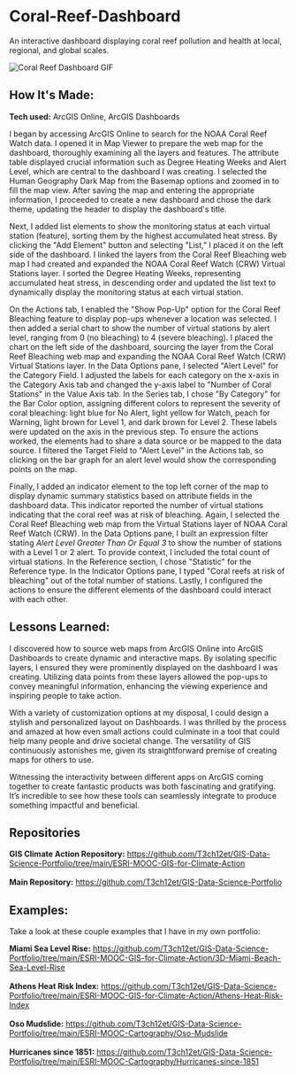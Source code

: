 # Coral-Reef-Dashboard
An interactive dashboard displaying coral reef pollution and health at local, regional, and global scales.

<img alt = "Coral Reef Dashboard GIF" img src="./Coral Reef Bleaching Dashboard_EmekaEmeche (1).gif"/>

## How It's Made:

**Tech used:** ArcGIS Online, ArcGIS Dashboards

I began by accessing ArcGIS Online to search for the NOAA Coral Reef Watch data. I opened it in Map Viewer to prepare the web map for the dashboard, thoroughly examining all the layers and features. The attribute table displayed crucial information such as Degree Heating Weeks and Alert Level, which are central to the dashboard I was creating. I selected the Human Geography Dark Map from the Basemap options and zoomed in to fill the map view. After saving the map and entering the appropriate information, I proceeded to create a new dashboard and chose the dark theme, updating the header to display the dashboard's title.

Next, I added list elements to show the monitoring status at each virtual station (feature), sorting them by the highest accumulated heat stress. By clicking the "Add Element" button and selecting "List," I placed it on the left side of the dashboard. I linked the layers from the Coral Reef Bleaching web map I had created and expanded the NOAA Coral Reef Watch (CRW) Virtual Stations layer. I sorted the Degree Heating Weeks, representing accumulated heat stress, in descending order and updated the list text to dynamically display the monitoring status at each virtual station.

On the Actions tab, I enabled the "Show Pop-Up" option for the Coral Reef Bleaching feature to display pop-ups whenever a location was selected. I then added a serial chart to show the number of virtual stations by alert level, ranging from 0 (no bleaching) to 4 (severe bleaching). I placed the chart on the left side of the dashboard, sourcing the layer from the Coral Reef Bleaching web map and expanding the NOAA Coral Reef Watch (CRW) Virtual Stations layer. In the Data Options pane, I selected "Alert Level" for the Category Field. I adjusted the labels for each category on the x-axis in the Category Axis tab and changed the y-axis label to "Number of Coral Stations" in the Value Axis tab. In the Series tab, I chose "By Category" for the Bar Color option, assigning different colors to represent the severity of coral bleaching: light blue for No Alert, light yellow for Watch, peach for Warning, light brown for Level 1, and dark brown for Level 2. These labels were updated on the axis in the previous step. To ensure the actions worked, the elements had to share a data source or be mapped to the data source. I filtered the Target Field to "Alert Level" in the Actions tab, so clicking on the bar graph for an alert level would show the corresponding points on the map.

Finally, I added an indicator element to the top left corner of the map to display dynamic summary statistics based on attribute fields in the dashboard data. This indicator reported the number of virtual stations indicating that the coral reef was at risk of bleaching. Again, I selected the Coral Reef Bleaching web map from the Virtual Stations layer of NOAA Coral Reef Watch (CRW). In the Data Options pane, I built an expression filter stating _Alert Level Greater Than Or Equal 3_ to show the number of stations with a Level 1 or 2 alert. To provide context, I included the total count of virtual stations. In the Reference section, I chose "Statistic" for the Reference type. In the Indicator Options pane, I typed "Coral reefs at risk of bleaching" out of the total number of stations. Lastly, I configured the actions to ensure the different elements of the dashboard could interact with each other.

## Lessons Learned:

I discovered how to source web maps from ArcGIS Online into ArcGIS Dashboards to create dynamic and interactive maps. By isolating specific layers, I ensured they were prominently displayed on the dashboard I was creating. Utilizing data points from these layers allowed the pop-ups to convey meaningful information, enhancing the viewing experience and inspiring people to take action. 

With a variety of customization options at my disposal, I could design a stylish and personalized layout on Dashboards. I was thrilled by the process and amazed at how even small actions could culminate in a tool that could help many people and drive societal change. The versatility of GIS continuously astonishes me, given its straightforward premise of creating maps for others to use.

Witnessing the interactivity between different apps on ArcGIS coming together to create fantastic products was both fascinating and gratifying. It’s incredible to see how these tools can seamlessly integrate to produce something impactful and beneficial.

## Repositories
**GIS Climate Action Repository:** https://github.com/T3ch12et/GIS-Data-Science-Portfolio/tree/main/ESRI-MOOC-GIS-for-Climate-Action <br>
<br>
**Main Repository:** https://github.com/T3ch12et/GIS-Data-Science-Portfolio

## Examples:
Take a look at these couple examples that I have in my own portfolio:

**Miami Sea Level Rise:** https://github.com/T3ch12et/GIS-Data-Science-Portfolio/tree/main/ESRI-MOOC-GIS-for-Climate-Action/3D-Miami-Beach-Sea-Level-Rise <br>
<br>
**Athens Heat Risk Index:** https://github.com/T3ch12et/GIS-Data-Science-Portfolio/tree/main/ESRI-MOOC-GIS-for-Climate-Action/Athens-Heat-Risk-Index <br>
<br>
**Oso Mudslide:** https://github.com/T3ch12et/GIS-Data-Science-Portfolio/tree/main/ESRI-MOOC-Cartography/Oso-Mudslide <br>
<br>
**Hurricanes since 1851:** https://github.com/T3ch12et/GIS-Data-Science-Portfolio/tree/main/ESRI-MOOC-Cartography/Hurricanes-since-1851
